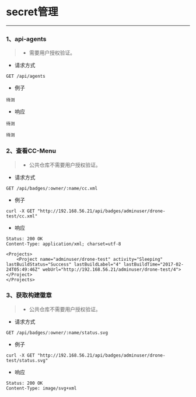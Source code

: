 # secret管理
---
### 1、api-agents


> - 需要用户授权验证。

- 请求方式
```
GET	/api/agents
```
  - 例子
```
待测
```
  - 响应
```
待测
```
```
待测
```

### 2、查看CC-Menu


> - 公共仓库不需要用户授权验证。

- 请求方式
```
GET	/api/badges/:owner/:name/cc.xml
```
  - 例子
```
curl -X GET "http://192.168.56.21/api/badges/adminuser/drone-test/cc.xml"
```
  - 响应
```
Status: 200 OK
Content-Type: application/xml; charset=utf-8
```
```
<Projects>
    <Project name="adminuser/drone-test" activity="Sleeping" lastBuildStatus="Success" lastBuildLabel="4" lastBuildTime="2017-02-24T05:49:46Z" webUrl="http://192.168.56.21/adminuser/drone-test/4"></Project>
</Projects>
```

### 3、获取构建徽章

> - 公共仓库不需要用户授权验证。

- 请求方式
```
GET	/api/badges/:owner/:name/status.svg
```
  - 例子
```
curl -X GET "http://192.168.56.21/api/badges/adminuser/drone-test/status.svg"
```
  - 响应
```
Status: 200 OK
Content-Type: image/svg+xml
```